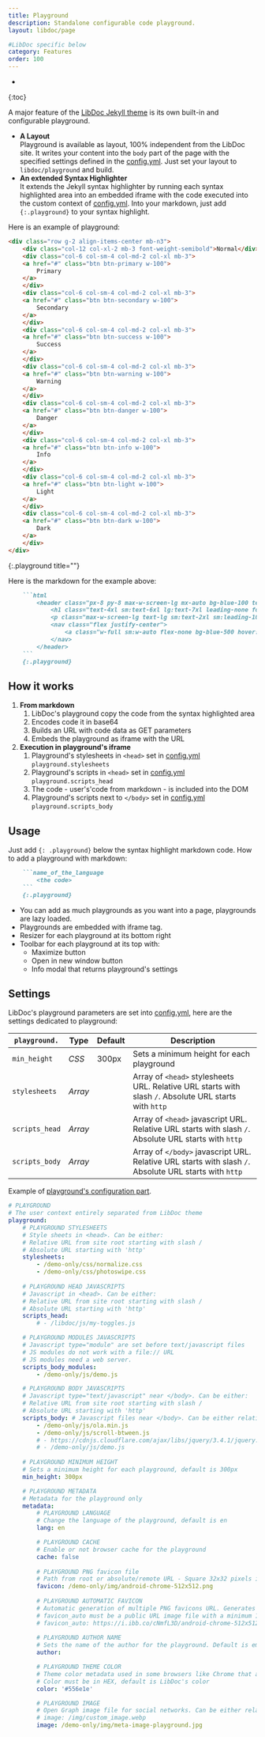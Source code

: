 ```yaml
---
title: Playground
description: Standalone configurable code playground.
layout: libdoc/page

#LibDoc specific below
category: Features
order: 100
---
```

* 
{:toc}

A major feature of the [LibDoc Jekyll theme](https://github.com/olivier3lanc/Jekyll-LibDoc) is its own built-in and configurable playground. 

* **A Layout**<br> Playground is available as layout, 100% independent from the LibDoc site. It writes your content into the `body` part of the page with the specified settings defined in the [config.yml](libdoc-config.html#playground). Just set your layout to `libdoc/playground` and build.
* **An extended Syntax Highlighter**<br> It extends the Jekyll syntax highlighter by running each syntax highlighted area into an embedded iframe with the code executed into the custom context of [config.yml](libdoc-config.html#playground). Into your markdown, just add `{:.playground}` to your syntax highlight.

Here is an example of playground:

```html
<div class="row g-2 align-items-center mb-n3">
    <div class="col-12 col-xl-2 mb-3 font-weight-semibold">Normal</div>
    <div class="col-6 col-sm-4 col-md-2 col-xl mb-3">
    <a href="#" class="btn btn-primary w-100">
        Primary
    </a>
    </div>
    <div class="col-6 col-sm-4 col-md-2 col-xl mb-3">
    <a href="#" class="btn btn-secondary w-100">
        Secondary
    </a>
    </div>
    <div class="col-6 col-sm-4 col-md-2 col-xl mb-3">
    <a href="#" class="btn btn-success w-100">
        Success
    </a>
    </div>
    <div class="col-6 col-sm-4 col-md-2 col-xl mb-3">
    <a href="#" class="btn btn-warning w-100">
        Warning
    </a>
    </div>
    <div class="col-6 col-sm-4 col-md-2 col-xl mb-3">
    <a href="#" class="btn btn-danger w-100">
        Danger
    </a>
    </div>
    <div class="col-6 col-sm-4 col-md-2 col-xl mb-3">
    <a href="#" class="btn btn-info w-100">
        Info
    </a>
    </div>
    <div class="col-6 col-sm-4 col-md-2 col-xl mb-3">
    <a href="#" class="btn btn-light w-100">
        Light
    </a>
    </div>
    <div class="col-6 col-sm-4 col-md-2 col-xl mb-3">
    <a href="#" class="btn btn-dark w-100">
        Dark
    </a>
    </div>
</div>
```
{:.playground title=""}

Here is the markdown for the example above:

```markdown
    ```html
        <header class="px-8 py-8 max-w-screen-lg mx-auto bg-blue-100 text-center">
            <h1 class="text-4xl sm:text-6xl lg:text-7xl leading-none font-extrabold tracking-tight text-gray-900 mt-0 mb-8">My custom project.</h1>
            <p class="max-w-screen-lg text-lg sm:text-2xl sm:leading-10 font-medium mb-10 sm:mb-11">Here is a fully crafted code playground with its own resources set in <a href="../libdoc-config.html#playground" target="_parent" class="text-blue-500 hover:text-blue-800">configuration</a>.</p>
            <nav class="flex justify-center">
                <a class="w-full sm:w-auto flex-none bg-blue-500 hover:bg-blue-600 text-white text-lg leading-6 font-semibold py-3 px-6 border border-transparent rounded-md focus:ring-2 focus:ring-offset-2 focus:ring-offset-white focus:ring-blue-600 focus:outline-none transition-colors duration-200" href="#">Get started</a>
            </nav>
        </header>
    ```
    {:.playground}
```

## How it works

1. **From markdown**
    1. LibDoc's playground copy the code from the syntax highlighted area
    2. Encodes code it in base64
    3. Builds an URL with code data as GET parameters
    4. Embeds the playground as iframe with the URL
2. **Execution in playground's iframe**
    1. Playground's stylesheets in `<head>` set in [config.yml](libdoc-config.html) `playground.stylesheets`
    2. Playground's scripts in `<head>` set in [config.yml](libdoc-config.html) `playground.scripts_head`
    3. The code - user's'code from markdown - is included into the DOM
    4. Playground's scripts next to `</body>` set in [config.yml](libdoc-config.html) `playground.scripts_body`


## Usage

Just add `{: .playground}` below the syntax highlight markdown code. How to add a playground with markdown:

```markdown
    ```name_of_the_language
        <the code>
    ```
    {:.playground}
```

* You can add as much playgrounds as you want into a page, playgrounds are lazy loaded.
* Playgrounds are embedded with iframe tag.
* Resizer for each playground at its bottom right
* Toolbar for each playground at its top with:
    * Maximize button
    * Open in new window button
    * Info modal that returns playground's settings

## Settings

LibDoc's playground parameters are set into [config.yml](libdoc-config.html#playground), here are the settings dedicated to playground:

| `playground.` | Type | Default | Description |
| - | - | - | - |
| `min_height` | *CSS* | 300px | Sets a minimum height for each playground |
| `stylesheets` | *Array* |  | Array of `<head>` stylesheets URL. Relative URL starts with slash `/`. Absolute URL starts with `http` |
| `scripts_head` | *Array* |  | Array of `<head>` javascript URL. Relative URL starts with slash `/`. Absolute URL starts with `http` |
| `scripts_body` | *Array* |  | Array of `</body>` javascript URL. Relative URL starts with slash `/`. Absolute URL starts with `http` |

Example of [playground's configuration part](libdoc-config.html#playground).

```yaml
# PLAYGROUND
# The user context entirely separated from LibDoc theme
playground:
    # PLAYGROUND STYLESHEETS
    # Style sheets in <head>. Can be either:
    # Relative URL from site root starting with slash /
    # Absolute URL starting with 'http'
    stylesheets: 
        - /demo-only/css/normalize.css
        - /demo-only/css/photoswipe.css
    
    # PLAYGROUND HEAD JAVASCRIPTS
    # Javascript in <head>. Can be either:
    # Relative URL from site root starting with slash /
    # Absolute URL starting with 'http'
    scripts_head:
        # - /libdoc/js/my-toggles.js

    # PLAYGROUND MODULES JAVASCRIPTS
    # Javascript type="module" are set before text/javascript files
    # JS modules do not work with a file:// URL 
    # JS modules need a web server.
    scripts_body_modules: 
        - /demo-only/js/demo.js

    # PLAYGROUND BODY JAVASCRIPTS
    # Javascript type="text/javascript" near </body>. Can be either:
    # Relative URL from site root starting with slash /
    # Absolute URL starting with 'http'
    scripts_body: # Javascript files near </body>. Can be either relative URL from site root, absolute URL starting with 'http'
        - /demo-only/js/ola.min.js
        - /demo-only/js/scroll-btween.js
        # - https://cdnjs.cloudflare.com/ajax/libs/jquery/3.4.1/jquery.min.js
        # - /demo-only/js/demo.js
    
    # PLAYGROUND MINIMUM HEIGHT
    # Sets a minimum height for each playground, default is 300px
    min_height: 300px

    # PLAYGROUND METADATA
    # Metadata for the playground only
    metadata:
        # PLAYGROUND LANGUAGE
        # Change the language of the playground, default is en
        lang: en

        # PLAYGROUND CACHE
        # Enable or not browser cache for the playground
        cache: false
        
        # PLAYGROUND PNG favicon file 
        # Path from root or absolute/remote URL - Square 32x32 pixels icon png format or .ico for old browsers
        favicon: /demo-only/img/android-chrome-512x512.png
        
        # PLAYGROUND AUTOMATIC FAVICON 
        # Automatic generation of multiple PNG favicons URL. Generates proper favicon files sizes for multiple devices. Must be an absolute URL starting with 'http'
        # favicon_auto must be a public URL image file with a minimum 192x192 pixels 
        # favicon_auto: https://i.ibb.co/cNmfL3D/android-chrome-512x512.png
        
        # PLAYGROUND AUTHOR NAME
        # Sets the name of the author for the playground. Default is empty.
        author: 

        # PLAYGROUND THEME COLOR
        # Theme color metadata used in some browsers like Chrome that applies this color on browser address bar.
        # Color must be in HEX, default is LibDoc's color
        color: '#556e1e'

        # PLAYGROUND IMAGE
        # Open Graph image file for social networks. Can be either relative URL from site root, absolute URL starting with 'http'. Default is LibDoc's splash screen.
        # image: /img/custom_image.webp
        image: /demo-only/img/meta-image-playground.jpg
```
